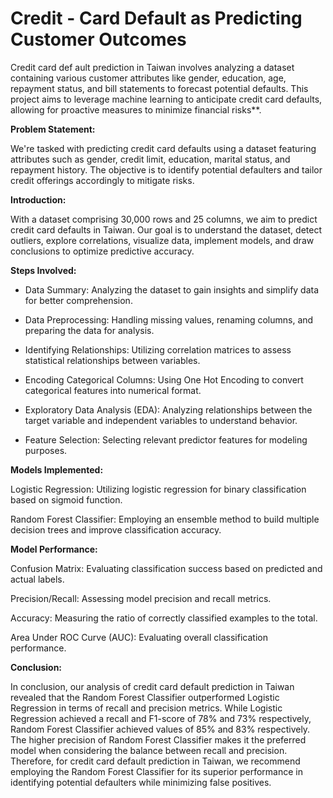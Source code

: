 # Credit - Card Default as Predicting Customer Outcomes
Credit card def
ault prediction in Taiwan involves analyzing a dataset containing various customer attributes like gender, education, age, repayment status, and bill statements to forecast potential defaults. This project aims to leverage machine learning to anticipate credit card defaults, allowing for proactive measures to minimize financial risks**.


**Problem Statement:**

We're tasked with predicting credit card defaults using a dataset featuring attributes such as gender, credit limit, education, marital status, and repayment history. The objective is to identify potential defaulters and tailor credit offerings accordingly to mitigate risks.

**Introduction:**

With a dataset comprising 30,000 rows and 25 columns, we aim to predict credit card defaults in Taiwan. Our goal is to understand the dataset, detect outliers, explore correlations, visualize data, implement models, and draw conclusions to optimize predictive accuracy.

**Steps Involved:**

* Data Summary: Analyzing the dataset to gain insights and simplify data for better comprehension.
  
* Data Preprocessing: Handling missing values, renaming columns, and preparing the data for analysis.
  
* Identifying Relationships: Utilizing correlation matrices to assess statistical relationships between variables.

* Encoding Categorical Columns: Using One Hot Encoding to convert categorical features into numerical format.
  
* Exploratory Data Analysis (EDA): Analyzing relationships between the target variable and independent variables to understand behavior.

* Feature Selection: Selecting relevant predictor features for modeling purposes.

**Models Implemented:**

Logistic Regression: Utilizing logistic regression for binary classification based on sigmoid function.

Random Forest Classifier: Employing an ensemble method to build multiple decision trees and improve classification accuracy.

**Model Performance:**

Confusion Matrix: Evaluating classification success based on predicted and actual labels.

Precision/Recall: Assessing model precision and recall metrics.

Accuracy: Measuring the ratio of correctly classified examples to the total.

Area Under ROC Curve (AUC): Evaluating overall classification performance.


**Conclusion:**

In conclusion, our analysis of credit card default prediction in Taiwan revealed that the Random Forest Classifier outperformed Logistic Regression in terms of recall and precision metrics. While Logistic Regression achieved a recall and F1-score of 78% and 73% respectively, Random Forest Classifier achieved values of 85% and 83% respectively. The higher precision of Random Forest Classifier makes it the preferred model when considering the balance between recall and precision. Therefore, for credit card default prediction in Taiwan, we recommend employing the Random Forest Classifier for its superior performance in identifying potential defaulters while minimizing false positives.








